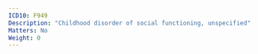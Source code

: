```yaml
---
ICD10: F949
Description: "Childhood disorder of social functioning, unspecified"
Matters: No
Weight: 0
---
```



